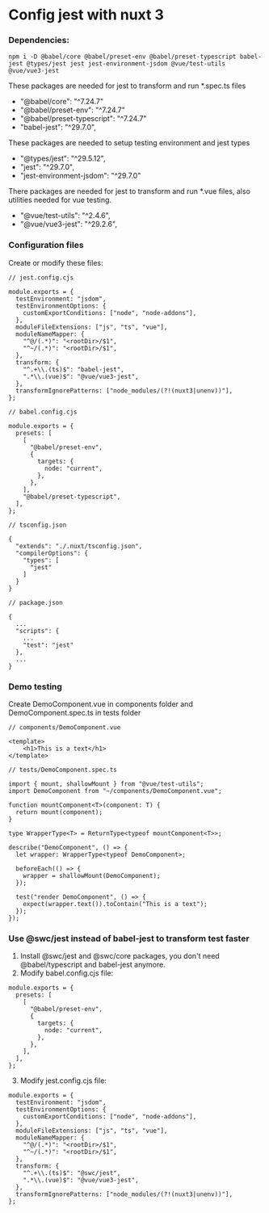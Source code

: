 # Config jest with nuxt 3

### Dependencies: 

```
npm i -D @babel/core @babel/preset-env @babel/preset-typescript babel-jest @types/jest jest jest-environment-jsdom @vue/test-utils @vue/vue3-jest

```

These packages are needed for jest to transform and run *.spec.ts files

* "@babel/core": "^7.24.7"
* "@babel/preset-env": "^7.24.7"
* "@babel/preset-typescript": "^7.24.7"
* "babel-jest": "^29.7.0",

These packages are needed to setup testing environment and jest types

* "@types/jest": "^29.5.12",
* "jest": "^29.7.0",
* "jest-environment-jsdom": "^29.7.0"

There packages are needed for jest to transform and run *.vue files, also utilities needed for vue testing. 

* "@vue/test-utils": "^2.4.6",
* "@vue/vue3-jest": "^29.2.6",


### Configuration files

Create or modify these files:

``` 
// jest.config.cjs

module.exports = {
  testEnvironment: "jsdom",
  testEnvironmentOptions: {
    customExportConditions: ["node", "node-addons"],
  },
  moduleFileExtensions: ["js", "ts", "vue"],
  moduleNameMapper: {
    "^@/(.*)": "<rootDir>/$1",
    "^~/(.*)": "<rootDir>/$1",
  },
  transform: {
    "^.+\\.(ts)$": "babel-jest",
    ".*\\.(vue)$": "@vue/vue3-jest",
  },
  transformIgnorePatterns: ["node_modules/(?!(nuxt3|unenv))"],
};
```

```
// babel.config.cjs

module.exports = {
  presets: [
    [
      "@babel/preset-env",
      {
        targets: {
          node: "current",
        },
      },
    ],
    "@babel/preset-typescript",
  ],
};
```

```
// tsconfig.json

{
  "extends": "./.nuxt/tsconfig.json",
  "compilerOptions": {
    "types": [
      "jest"
    ]
  }
}
```


```
// package.json

{
  ...
  "scripts": {
    ...
    "test": "jest"
  },
  ...
}

```

### Demo testing

Create DemoComponent.vue in components folder and DemoComponent.spec.ts in tests folder

```
// components/DemoComponent.vue

<template>
    <h1>This is a text</h1>
</template>
```

```
// tests/DemoComponent.spec.ts

import { mount, shallowMount } from "@vue/test-utils";
import DemoComponent from "~/components/DemoComponent.vue";

function mountComponent<T>(component: T) {
  return mount(component);
}

type WrapperType<T> = ReturnType<typeof mountComponent<T>>;

describe("DemoComponent", () => {
  let wrapper: WrapperType<typeof DemoComponent>;

  beforeEach(() => {
    wrapper = shallowMount(DemoComponent);
  });

  test("render DemoComponent", () => {
    expect(wrapper.text()).toContain("This is a text");
  });
});

```

### Use @swc/jest instead of babel-jest to transform test faster

1) Install @swc/jest and @swc/core packages, you don't need @babel/typescript and babel-jest anymore.
2) Modify babel.config.cjs file:

```
module.exports = {
  presets: [
    [
      "@babel/preset-env",
      {
        targets: {
          node: "current",
        },
      },
    ],
  ],
};
```

3) Modify jest.config.cjs file:

```
module.exports = {
  testEnvironment: "jsdom",
  testEnvironmentOptions: {
    customExportConditions: ["node", "node-addons"],
  },
  moduleFileExtensions: ["js", "ts", "vue"],
  moduleNameMapper: {
    "^@/(.*)": "<rootDir>/$1",
    "^~/(.*)": "<rootDir>/$1",
  },
  transform: {
    "^.+\\.(ts)$": "@swc/jest",
    ".*\\.(vue)$": "@vue/vue3-jest",
  },
  transformIgnorePatterns: ["node_modules/(?!(nuxt3|unenv))"],
};
```
```
